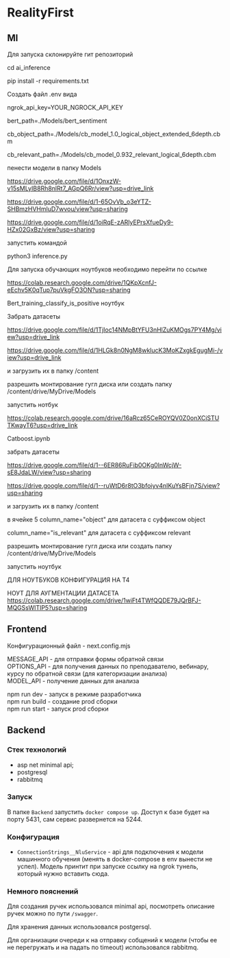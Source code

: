 # RealityFirst

## Ml
Для запуска склонируйте гит репозиторий

cd ai_inference

pip install -r requirements.txt

Создать файл .env вида


ngrok_api_key=YOUR_NGROCK_API_KEY

bert_path=./Models/bert_sentiment

cb_object_path=./Models/cb_model_1.0_logical_object_extended_6depth.cbm

cb_relevant_path=./Models/cb_model_0.932_relevant_logical_6depth.cbm


пенести модели в папку Models

https://drive.google.com/file/d/1OnxzW-v15sMLyIB8Rh8nlRt7_AGpQ6Rr/view?usp=drive_link

https://drive.google.com/file/d/1-65OvVb_o3eYTZ-SHBmzHVHmluD7wvou/view?usp=sharing

https://drive.google.com/file/d/1oiRqE-zARlyEPrsXfueDy9-HZx02GxBz/view?usp=sharing



запустить командой

python3 inference.py


Для запуска обучающих ноутбуков необходимо  перейти по ссылке

https://colab.research.google.com/drive/1QKpXcnfJ-eEchv5K0qTup7puVkgFO3ON?usp=sharing

Bert_training_classify_is_positive ноутбук

Забрать датасеты

https://drive.google.com/file/d/1TjIoc14NMpBtYFU3nHlZuKMOgs7PY4Mg/view?usp=drive_link

https://drive.google.com/file/d/1HLGk8n0NgM8wklucK3MoKZxgkEgugMi-/view?usp=drive_link

и загрузить их в папку /content




разрешить монтирование гугл диска или создать папку /content/drive/MyDrive/Models


запустить нотбук


https://colab.research.google.com/drive/16aRcz65CeROYQV0Z0onXCiSTUTKwayT6?usp=drive_link

Catboost.ipynb

забрать датасеты

https://drive.google.com/file/d/1--6ER86RuFib0OKg0InWcjW-sE8JdaLW/view?usp=sharing

https://drive.google.com/file/d/1--ruWtD6r8tO3bfoiyv4nIKuYsBFjn7S/view?usp=sharing

и загрузить их в папку /content

в ячейке 5
column_name="object" для датасета с суффиксом object

column_name="is_relevant" для датасета с суффиксом relevant


разрешить монтирование гугл диска или создать папку /content/drive/MyDrive/Models

запустить ноутбук

ДЛЯ НОУТБУКОВ КОНФИГУРАЦИЯ НА T4

НОУТ ДЛЯ АУГМЕНТАЦИИ ДАТАСЕТА
https://colab.research.google.com/drive/1wiFt4TWfQQDE79JQrBFJ-MQGSsWlTIP5?usp=sharing


## Frontend
Конфигурационный файл - next.config.mjs

MESSAGE_API - для отправки формы обратной связи\
OPTIONS_API - для получения данных по преподавателю, вебинару, курсу по обратной связи (для категоризации анализа)\
MODEL_API - получение данных для анализа

npm run dev - запуск в режиме разработчика\
npm run build - создание prod сборки\
npm run start - запуск prod сборки

## Backend
### Стек технологий
- asp net minimal api;
- postgresql
- rabbitmq
### Запуск
В папке `Backend` запустить `docker compose up`. Доступ к базе будет на порту 5431, сам сервис развернется на 5244.
### Конфигурация
- `ConnectionStrings__NluService` - api для подключения к модели машинного обучения (менять в docker-compose в env вынести не успел). Модель принтит при запуске ссылку на ngrok тунель, который нужно вставить сюда.
### Немного пояснений
Для создания ручек использовался minimal api, посмотреть описание ручек можно по пути `/swagger`.

Для хранения данных использовался postgersql.

Для организации очереди к на отправку собщений к модели (чтобы ее не перегружать и на падать по timeout) использовался rabbitmq.
